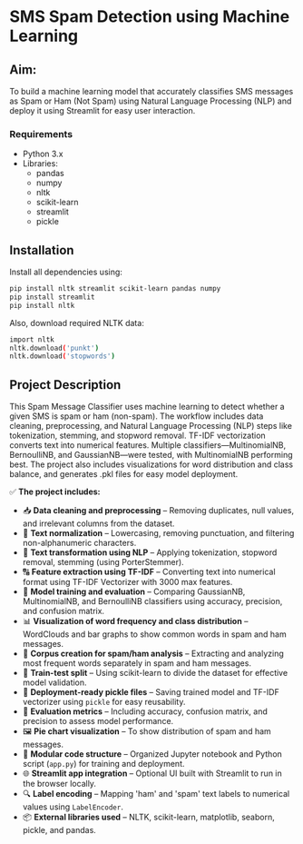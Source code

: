 # SMS Spam Detection using Machine Learning

## Aim:
To build a machine learning model that accurately classifies SMS messages as Spam or Ham (Not Spam) using Natural Language Processing (NLP) and deploy it using Streamlit for easy user interaction.

### Requirements

- Python 3.x
- Libraries:
  - pandas  
  - numpy  
  - nltk  
  - scikit-learn  
  - streamlit  
  - pickle

## Installation

Install all dependencies using:

```bash
pip install nltk streamlit scikit-learn pandas numpy
pip install streamlit
pip install nltk
```
Also, download required NLTK data:
```bash
import nltk
nltk.download('punkt')
nltk.download('stopwords')
```
## Project Description

This Spam Message Classifier uses machine learning to detect whether a given SMS is spam or ham (non-spam). The workflow includes data cleaning, preprocessing, and Natural Language Processing (NLP) steps like tokenization, stemming, and stopword removal. TF-IDF vectorization converts text into numerical features. Multiple classifiers—MultinomialNB, BernoulliNB, and GaussianNB—were tested, with MultinomialNB performing best. The project also includes visualizations for word distribution and class balance, and generates .pkl files for easy model deployment.

✅ **The project includes:**

- 📥 **Data cleaning and preprocessing** – Removing duplicates, null values, and irrelevant columns from the dataset.  
- 🧹 **Text normalization** – Lowercasing, removing punctuation, and filtering non-alphanumeric characters.  
- 🧠 **Text transformation using NLP** – Applying tokenization, stopword removal, stemming (using PorterStemmer).  
- 🔠 **Feature extraction using TF-IDF** – Converting text into numerical format using TF-IDF Vectorizer with 3000 max features.  
- 🧪 **Model training and evaluation** – Comparing GaussianNB, MultinomialNB, and BernoulliNB classifiers using accuracy, precision, and confusion matrix.  
- 📊 **Visualization of word frequency and class distribution** – WordClouds and bar graphs to show common words in spam and ham messages.  
- 🧾 **Corpus creation for spam/ham analysis** – Extracting and analyzing most frequent words separately in spam and ham messages.  
- 🔄 **Train-test split** – Using scikit-learn to divide the dataset for effective model validation.  
- 💾 **Deployment-ready pickle files** – Saving trained model and TF-IDF vectorizer using `pickle` for easy reusability.  
- 🧪 **Evaluation metrics** – Including accuracy, confusion matrix, and precision to assess model performance.  
- 🖼️ **Pie chart visualization** – To show distribution of spam and ham messages.  
- 📂 **Modular code structure** – Organized Jupyter notebook and Python script (`app.py`) for training and deployment.  
- 🌐 **Streamlit app integration** – Optional UI built with Streamlit to run in the browser locally.  
- 🔍 **Label encoding** – Mapping 'ham' and 'spam' text labels to numerical values using `LabelEncoder`.  
- 📦 **External libraries used** – NLTK, scikit-learn, matplotlib, seaborn, pickle, and pandas.


